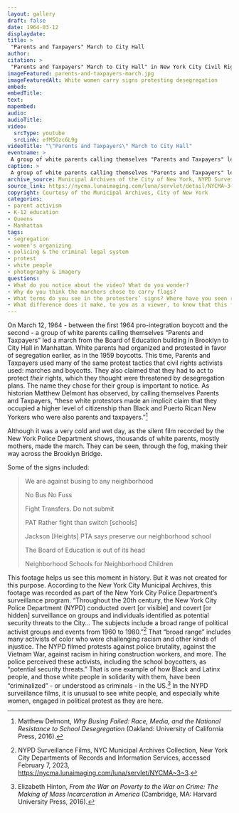 ```yaml
---
layout: gallery
draft: false
date: 1964-03-12
displaydate: 
title: >
 "Parents and Taxpayers" March to City Hall
author: 
citation: >
 "Parents and Taxpayers" March to City Hall" in New York City Civil Rights History Project, Accessed: [Month Day, Year], https://nyccivilrightshistory.org/site-preview/topics/boycotting-ny-schools/responding-to-the-boycott/parents-and-taxpayers-march.
imageFeatured: parents-and-taxpayers-march.jpg
imageFeaturedAlt: White women carry signs protesting desegregation
embed:  
embedTitle: 
text: 
mapembed: 
audio: 
audioTitle: 
video: 
  srcType: youtube
  srcLink: efM5Ozc6L9g
videoTitle: "\"Parents and Taxpayers\" March to City Hall"
eventname: >
 A group of white parents calling themselves "Parents and Taxpayers" led a march from the Board of Education building in Brooklyn to City Hall in Manhattan.
caption: >
 A group of white parents calling themselves "Parents and Taxpayers" led a march near City Hall to protest desegregation efforts. 
archive_source: Municipal Archives of the City of New York, NYPD Surveillance Films
source_link: https://nycma.lunaimaging.com/luna/servlet/detail/NYCMA~3~3~232~1233389:City-Hall,-Police-Department--Paren?sort=identifier%2Ctitle%2Cdate&qvq=q:0171;sort:identifier%2Ctitle%2Cdate;lc:NYCMA~3~3&mi=0&trs=1
copyright: Courtesy of the Municipal Archives, City of New York
categories:
- parent activism
- K-12 education
- Queens
- Manhattan
tags:
- segregation
- women's organizing
- policing & the criminal legal system
- protest
- white people
- photography & imagery
questions:
- What do you notice about the video? What do you wonder?
- Why do you think the marchers chose to carry flags? 
- What terms do you see in the protesters’ signs? Where have you seen references to “neighborhood schools” in other documents? What does it mean to talk about “neighborhood schools” when many neighborhoods were racially segregated through policies like redlining?
- What difference does it make, to you as a viewer, to know that this footage was recorded by the New York Police Department? How does that affect what we can learn from it? How do you think the participating students and adults would have felt, if they knew they were being recorded by the police? How do you think white parents and young people might have responded, as compared to Black and Puerto Rican parents or young people?
--- 
```


On March 12, 1964 - between the first 1964 pro-integration boycott and the second - a group of white parents calling themselves “Parents and Taxpayers” led a march from the Board of Education building in Brooklyn to City Hall in Manhattan. White parents had organized and protested in favor of segregation earlier, as in the 1959 boycotts. This time, Parents and Taxpayers used many of the same protest tactics that civil rights activists used: marches and boycotts. They also claimed that they had to act to protect *their* rights, which they thought were threatened by desegregation plans. The name they chose for their group is important to notice. As historian Matthew Delmont has observed, by calling themselves Parents and Taxpayers, “these white protestors made an implicit claim that they occupied a higher level of citizenship than Black and Puerto Rican New Yorkers who were also parents and taxpayers.”[^1]

Although it was a very cold and wet day, as the silent film recorded by the New York Police Department shows, thousands of white parents, mostly mothers, made the march. They can be seen, through the fog, making their way across the Brooklyn Bridge.

Some of the signs included:

> We are against busing to any neighborhood
>
> No Bus No Fuss
>
> Fight Transfers. Do not submit
>
> PAT Rather fight than switch [schools]
>
> Jackson [Heights] PTA says preserve our neighborhood school
>
> The Board of Education is out of its head
>
> Neighborhood Schools for Neighborhood Children
>

This footage helps us see this moment in history. But it was not created for this purpose. According to the New York City Municipal Archives, this footage was recorded as part of the New York City Police Department’s surveillance program. “Throughout the 20th century, the New York City Police Department (NYPD) conducted overt \[or visible\] and covert \[or hidden\]  surveillance on groups and individuals identified as potential security threats to the City… The subjects include a broad range of political activist groups and events from 1960 to 1980.”[^2] That “broad range” includes many activists of color who were challenging racism and other kinds of injustice. The NYPD filmed protests against police brutality, against the Vietnam War, against racism in hiring construction workers, and more. The police perceived these activists, including the school boycotters, as “potential security threats.” That is one example of how Black and Latinx people, and those white people in solidarity with them, have been “criminalized” - or understood as criminals - in the US.[^3] In the NYPD surveillance films, it is unusual to see white people, and especially white women, engaged in political protest as they are here.

[^1]: Matthew Delmont, *Why Busing Failed: Race, Media, and the National Resistance to School Desegregation* (Oakland: University of California Press, 2016).

[^2]: NYPD Surveillance Films, NYC Municipal Archives Collection, New York City Departments of Records and Information Services, accessed February 7, 2023, https://nycma.lunaimaging.com/luna/servlet/NYCMA~3~3.

[^3]: Elizabeth Hinton, *From the War on Poverty to the War on Crime: The Making of Mass Incarceration in America* (Cambridge, MA: Harvard University Press, 2016).
